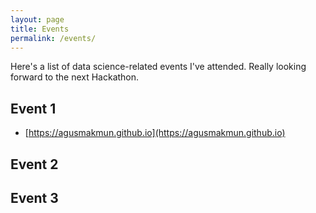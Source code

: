 ```yaml
---
layout: page
title: Events
permalink: /events/
---
```


Here's a list of data science-related events I've attended.  Really looking forward to the next Hackathon.

## Event 1
* [https://agusmakmun.github.io](https://agusmakmun.github.io)

## Event 2

## Event 3

